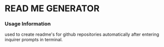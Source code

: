 # READ ME GENERATOR 


### Usage Information

used to create readme's for github repositories automatically after entering inquirer prompts in terminal. 

